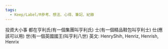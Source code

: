 ```yaml
---
tags:
  - Keep/Label/R參考、想法、心得、筆記、紀錄
---
```


投資大小事 都在亨利氏(有一個集團叫亨利氏)
                                     士(有一個精品鞋包叫亨利士)
                                     仕(應該可以用)
                                     世(有一個英國國王(叫亨利八世)
英文: HenryShih, Henriz, Henrish, Henrix
